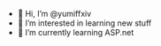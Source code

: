 - 👋 Hi, I’m @yumiffxiv
- 👀 I’m interested in learning new stuff
- 🌱 I’m currently learning ASP.net

<!---
yumiffxiv/yumiffxiv is a ✨ special ✨ repository because its `README.md` (this file) appears on your GitHub profile.
You can click the Preview link to take a look at your changes.
--->
